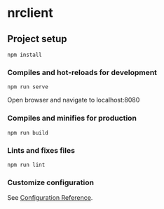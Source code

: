 # nrclient

## Project setup
```
npm install
```

### Compiles and hot-reloads for development
```
npm run serve
```
Open browser and navigate to localhost:8080

### Compiles and minifies for production
```
npm run build
```

### Lints and fixes files
```
npm run lint
```

### Customize configuration
See [Configuration Reference](https://cli.vuejs.org/config/).
